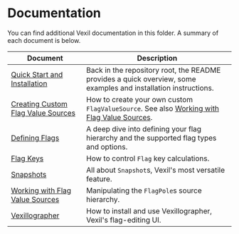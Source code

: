 # Documentation

You can find additional Vexil documentation in this folder. A summary of each document is below.

| Document | Description |
|----------|-------------|
| [Quick Start and Installation][readme] | Back in the repository root, the README provides a quick overview, some examples and installation instructions.
| [Creating Custom Flag Value Sources][custom-sources] | How to create your own custom `FlagValueSource`. See also [Working with Flag Value Sources][sources]. |
| [Defining Flags][defining] | A deep dive into defining your flag hierarchy and the supported flag types and options. |
| [Flag Keys][keys] | How to control `Flag` key calculations. |
| [Snapshots][snapshots] | All about `Snapshot`s, Vexil's most versatile feature. |
| [Working with Flag Value Sources][sources] | Manipulating the `FlagPole`s source hierarchy. |
| [Vexillographer][vexillographer] | How to install and use Vexillographer, Vexil's flag-editing UI. |

[readme]: ../README.md
[custom-sources]: Custom-Sources.md
[defining]: Defining-Flags.md
[keys]: Flag-Keys.md
[snapshots]: Snapshots.md
[sources]: Sources.nd
[vexillographer]: Vexillographer.md